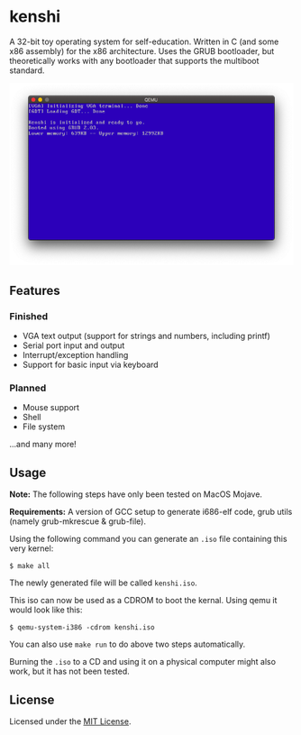 # kenshi

A 32-bit toy operating system for self-education.
Written in C (and some x86 assembly) for the x86 architecture.
Uses the GRUB bootloader, but theoretically works with any bootloader that supports the multiboot standard.

![screenshot](screenshot.png)

## Features

### Finished

- VGA text output (support for strings and numbers, including printf)
- Serial port input and output
- Interrupt/exception handling
- Support for basic input via keyboard

### Planned
- Mouse support
- Shell
- File system

...and many more!

## Usage

**Note:** The following steps have only been tested on MacOS Mojave.

**Requirements:** A version of GCC setup to generate i686-elf code, grub utils (namely grub-mkrescue & grub-file).

Using the following command you can generate an `.iso` file containing this very kernel:
```
$ make all
```
The newly generated file will be called `kenshi.iso`.

This iso can now be used as a CDROM to boot the kernal.
Using qemu it would look like this:
```
$ qemu-system-i386 -cdrom kenshi.iso
```
You can also use `make run` to do above two steps automatically.

Burning the `.iso` to a CD and using it on a physical computer might also work, but it has not been tested.

## License

Licensed under the [MIT License](LICENSE.md).
